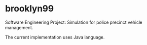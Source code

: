 # brooklyn99
Software Engineering Project: Simulation for police precinct vehicle management.

The current implementation uses Java language.

